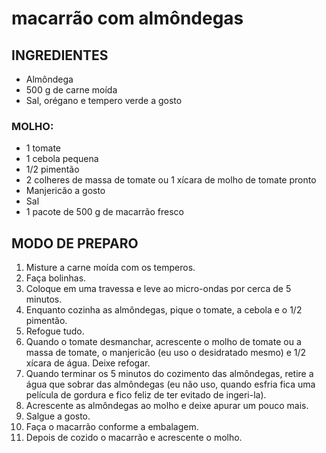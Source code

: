 # macarrão com almôndegas 



## INGREDIENTES

- Almôndega
- 500 g de carne moída
- Sal, orégano e tempero verde a gosto

### MOLHO:

- 1 tomate
- 1 cebola pequena
- 1/2 pimentão
- 2 colheres de massa de tomate ou 1 xícara de molho de tomate pronto
- Manjericão a gosto
- Sal
- 1 pacote de 500 g de macarrão fresco

## MODO DE PREPARO

1. Misture a carne moída com os temperos.
2. Faça bolinhas.
3. Coloque em uma travessa e leve ao micro-ondas por cerca de 5 minutos.
4. Enquanto cozinha as almôndegas, pique o tomate, a cebola e o 1/2 pimentão.
5. Refogue tudo.
6. Quando o tomate desmanchar, acrescente o molho de tomate ou a massa de tomate, o manjericão (eu uso o desidratado mesmo) e 1/2 xícara de água. Deixe refogar.
7. Quando terminar os 5 minutos do cozimento das almôndegas, retire a água que sobrar das almôndegas (eu não uso, quando esfria fica uma película de gordura e fico feliz de ter evitado de ingeri-la).
8. Acrescente as almôndegas ao molho e deixe apurar um pouco mais.
9. Salgue a gosto.
10. Faça o macarrão conforme a embalagem.
11. Depois de cozido o macarrão e acrescente o molho.

